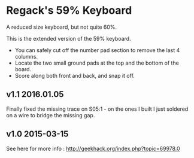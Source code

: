 
Regack's 59% Keyboard
=====

A reduced size keyboard, but not quite 60%.


This is the extended version of the 59% keyboard.  

* You can safely cut off the number pad section to remove the last 4 columns.  
* Locate the two small ground pads at the top and the bottom of the board.  
* Score along both front and back, and snap it off.

## v1.1 2016.01.05
Finally fixed the missing trace on S05:1 - on the ones I built I just soldered on a wire to bridge the missing gap.

## v1.0 2015-03-15
See here for more info : http://geekhack.org/index.php?topic=69978.0 